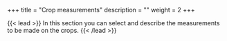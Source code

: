 +++
title = "Crop measurements"
description = ""
weight = 2
+++

{{< lead >}}
In this section you can select and describe the measurements to be made on the crops.
{{< /lead >}}

